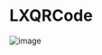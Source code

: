 # LXQRCode
![image](https://github.com/liuxinixn/LXQRCode/blob/master/%E4%BA%8C%E7%BB%B4%E7%A0%81.gif)
